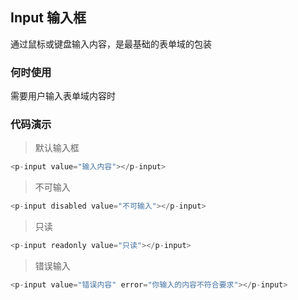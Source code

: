 ## Input 输入框 

通过鼠标或键盘输入内容，是最基础的表单域的包装

### 何时使用 

需要用户输入表单域内容时


### 代码演示 

>默认输入框


<input-demos></input-demos>

```javascript
<p-input value="输入内容"></p-input>
```

>不可输入

<input-demos2></input-demos2>
```javascript
<p-input disabled value="不可输入"></p-input>
```


>只读

<input-demos3></input-demos3>
```javascript
<p-input readonly value="只读"></p-input>
```

>错误输入

<input-demos4></input-demos4>
```javascript
<p-input value="错误内容" error="你输入的内容不符合要求"></p-input>
```


